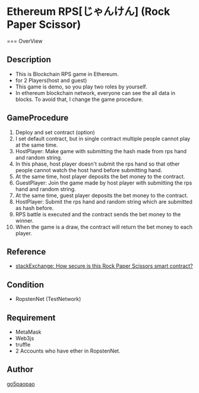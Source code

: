 # Ethereum RPS[じゃんけん] (Rock Paper Scissor)

===
OverView

## Description 
- This is Blockchain RPS game in Ethereum.
- for 2 Players(host and guest) 
 - This game is demo, so you play two roles by yourself.
- In ethereum blockchain network, everyone can see the all data in blocks.
To avoid that, I change the game procedure.

## GameProcedure
1. Deploy and set contract (option)
2. I set default contract, but in single contract multiple people cannot play at the same time.
1. HostPlayer: Make game with submitting the hash made from rps hand and random string. 
2. In this phase, host player doesn't submit the rps hand so that other people cannot watch the host hand before submitting hand.
2. At the same time, host player deposits the bet money to the contract.
1. GuestPlayer: Join the game made by host player with submitting the rps hand and random string.
2. At the same time, guest player deposits the bet money to the contract.
1. HostPlayer: Submit the rps hand and random string which are submitted as hash before.
1. RPS battle is executed and the contract sends the bet money to the winner.
2. When the game is a draw, the contract will return the bet money to each player. 

## Reference
- [stackExchange: How secure is this Rock Paper Scissors smart contract?](https://ethereum.stackexchange.com/questions/9394/how-secure-is-this-rock-paper-scissors-smart-contract)

## Condition
- RopstenNet (TestNetwork)

## Requirement
- MetaMask
- Web3js
- truffle
- 2 Accounts who have ether in RopstenNet.

## Author
[go5paopao](https://github.com/go5paopao)


